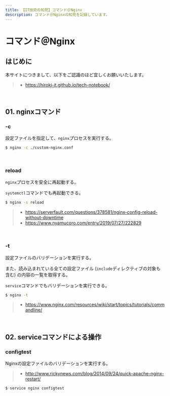 ```yaml
---
title: 【IT技術の知見】コマンド＠Nginx
description: コマンド＠Nginxの知見を記録しています。
---
```


# コマンド＠Nginx

## はじめに

本サイトにつきまして、以下をご認識のほど宜しくお願いいたします。

> - https://hiroki-it.github.io/tech-notebook/

<br>

## 01. nginxコマンド

### -c

設定ファイルを指定して、`nginx`プロセスを実行する。

```bash
$ nginx -c ./custom-nginx.conf
```

<br>

### reload

`nginx`プロセスを安全に再起動する。

`systemctl`コマンドでも再起動できる。

```bash
$ nginx -s reload
```

> - https://serverfault.com/questions/378581/nginx-config-reload-without-downtime
> - https://www.nyamucoro.com/entry/2019/07/27/222829

<br>

### -t

設定ファイルのバリデーションを実行する。

また、読み込まれている全ての設定ファイル (`include`ディレクティブの対象も含む) の内容の一覧を取得する。

`service`コマンドでもバリデーションを実行できる。

```bash
$ nginx -t
```

> - https://www.nginx.com/resources/wiki/start/topics/tutorials/commandline/

<br>

## 02. serviceコマンドによる操作

### configtest

Nginxの設定ファイルのバリデーションを実行する。

> - http://www.rickynews.com/blog/2014/09/24/quick-apache-nginx-restart/

```bash
$ service nginx configtest
```
